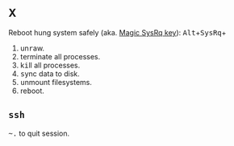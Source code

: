 X
-

Reboot hung system safely (aka. [Magic SysRq key](https://en.wikipedia.org/wiki/Magic_SysRq_key)): <kbd>Alt</kbd>+<kbd>SysRq</kbd>+

1. un<kbd>r</kbd>aw.
2. t<kbd>e</kbd>rminate all processes.
3. k<kbd>i</kbd>ll all processes.
4. <kbd>s</kbd>ync data to disk.
5. <kbd>u</kbd>nmount filesystems.
6. re<kbd>b</kbd>oot.

`ssh`
-----

<kbd>~</kbd><kbd>.</kbd> to quit session.
